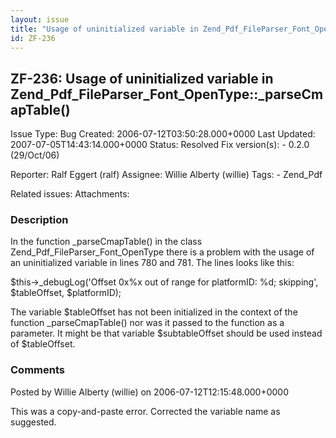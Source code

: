 ```yaml
---
layout: issue
title: "Usage of uninitialized variable in Zend_Pdf_FileParser_Font_OpenType::_parseCmapTable()"
id: ZF-236
---
```


ZF-236: Usage of uninitialized variable in Zend\_Pdf\_FileParser\_Font\_OpenType::\_parseCmapTable()
----------------------------------------------------------------------------------------------------

 Issue Type: Bug Created: 2006-07-12T03:50:28.000+0000 Last Updated: 2007-07-05T14:43:14.000+0000 Status: Resolved Fix version(s): - 0.2.0 (29/Oct/06)
 
 Reporter:  Ralf Eggert (ralf)  Assignee:  Willie Alberty (willie)  Tags: - Zend\_Pdf
 
 Related issues: 
 Attachments: 
### Description

In the function \_parseCmapTable() in the class Zend\_Pdf\_FileParser\_Font\_OpenType there is a problem with the usage of an uninitialized variable in lines 780 and 781. The lines looks like this:

$this->\_debugLog('Offset 0x%x out of range for platformID: %d; skipping', $tableOffset, $platformID);

The variable $tableOffset has not been initialized in the context of the function \_parseCmapTable() nor was it passed to the function as a parameter. It might be that variable $subtableOffset should be used instead of $tableOffset.

 

 

### Comments

Posted by Willie Alberty (willie) on 2006-07-12T12:15:48.000+0000

This was a copy-and-paste error. Corrected the variable name as suggested.

 

 